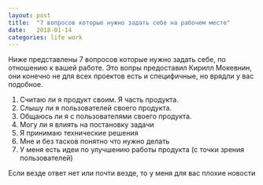 ```yaml
---
layout: post
title:  "7 вопросов которые нужно задать себе на рабочем месте"
date:   2018-01-14
categories: life work
---
```

Ниже представлены 7 вопросов которые нужно задать себе, по отношению к вашей работе.
Это вопры предоставил Кирилл Мокевнин, они конечно не для всех проектов есть и специфичные, но врядли у вас подобное.

1. Считаю ли я продукт своим. Я часть продукта.
2. Слышу ли я пользователей своего продукта.
3. Общаюсь ли я с пользователями своего продукта.
4. Могу ли я влиять на постановку задачи
5. Я принимаю технические решения
6. Мне и без тасков понятно что нужно делать
7. У меня есть идеи по улучшению работы продукта (с точки зрения пользователей)

Если везде ответ нет или почти везде, то у меня для вас плохие новости